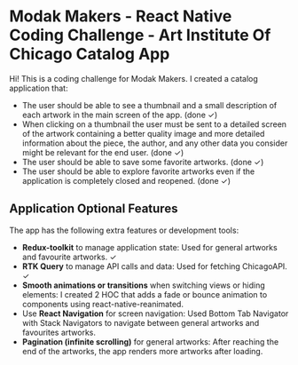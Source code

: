 # Modak Makers - React Native Coding Challenge - Art Institute Of Chicago Catalog App

Hi! This is a coding challenge for Modak Makers. I created a catalog application that:

- The user should be able to see a thumbnail and a small description of each artwork in the main screen of the app. (done ✓)
- When clicking on a thumbnail the user must be sent to a detailed screen of the artwork containing a better quality image and more detailed information about the piece, the author, and any other data you consider might be relevant for the end user. (done ✓)
- The user should be able to save some favorite artworks. (done ✓)
- The user should be able to explore favorite artworks even if the application is completely closed and reopened. (done ✓)

## Application Optional Features

The app has the following extra features or development tools:

- **Redux-toolkit** to manage application state:
  Used for general artworks and favourite artworks. ✓
- **RTK Query** to manage API calls and data:
  Used for fetching ChicagoAPI. ✓
- **Smooth animations or transitions** when switching views or hiding elements:
  I created 2 HOC that adds a fade or bounce animation to components using react-native-reanimated.
- Use **React Navigation** for screen navigation:
  Used Bottom Tab Navigator with Stack Navigators to navigate between general artworks and favourites artworks.
- **Pagination (infinite scrolling)** for general artworks:
  After reaching the end of the artworks, the app renders more artworks after loading.
